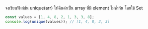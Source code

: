 จงเขียนฟังก์ชัน unique(arr) ให้คืนค่าเป็น array ที่มี element ไม่ซ้ำกัน โดยใช้ Set


```js
const values = [1, 4, 8, 2, 1, 3, 3, 8];
console.log(unique(values)); // [1, 4, 8, 2, 3]
```